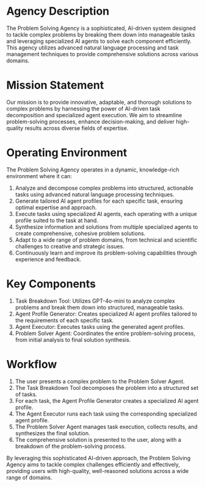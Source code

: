 # Agency Description

The Problem Solving Agency is a sophisticated, AI-driven system designed to tackle complex problems by breaking them down into manageable tasks and leveraging specialized AI agents to solve each component efficiently. This agency utilizes advanced natural language processing and task management techniques to provide comprehensive solutions across various domains.

# Mission Statement

Our mission is to provide innovative, adaptable, and thorough solutions to complex problems by harnessing the power of AI-driven task decomposition and specialized agent execution. We aim to streamline problem-solving processes, enhance decision-making, and deliver high-quality results across diverse fields of expertise.

# Operating Environment

The Problem Solving Agency operates in a dynamic, knowledge-rich environment where it can:

1. Analyze and decompose complex problems into structured, actionable tasks using advanced natural language processing techniques.
2. Generate tailored AI agent profiles for each specific task, ensuring optimal expertise and approach.
3. Execute tasks using specialized AI agents, each operating with a unique profile suited to the task at hand.
4. Synthesize information and solutions from multiple specialized agents to create comprehensive, cohesive problem solutions.
5. Adapt to a wide range of problem domains, from technical and scientific challenges to creative and strategic issues.
6. Continuously learn and improve its problem-solving capabilities through experience and feedback.

# Key Components

1. Task Breakdown Tool: Utilizes GPT-4o-mini to analyze complex problems and break them down into structured, manageable tasks.
2. Agent Profile Generator: Creates specialized AI agent profiles tailored to the requirements of each specific task.
3. Agent Executor: Executes tasks using the generated agent profiles.
4. Problem Solver Agent: Coordinates the entire problem-solving process, from initial analysis to final solution synthesis.

# Workflow

1. The user presents a complex problem to the Problem Solver Agent.
2. The Task Breakdown Tool decomposes the problem into a structured set of tasks.
3. For each task, the Agent Profile Generator creates a specialized AI agent profile.
4. The Agent Executor runs each task using the corresponding specialized agent profile.
5. The Problem Solver Agent manages task execution, collects results, and synthesizes the final solution.
6. The comprehensive solution is presented to the user, along with a breakdown of the problem-solving process.

By leveraging this sophisticated AI-driven approach, the Problem Solving Agency aims to tackle complex challenges efficiently and effectively, providing users with high-quality, well-reasoned solutions across a wide range of domains.

